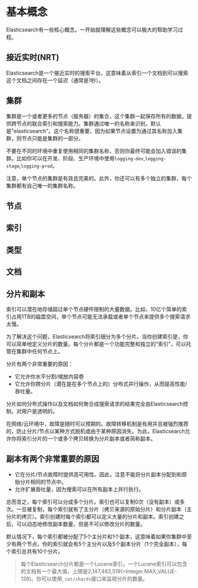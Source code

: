 # 基本概念

Elasticsearch有一些核心概念。一开始就理解这些概念可以极大的帮助学习过程。

## 接近实时(NRT)

Elasticsearch是一个接近实时的搜索平台。这意味着从索引一个文档到可以搜索这个文档之间存在一个延迟（通常是1秒）。

## 集群

集群是一个或者更多的节点（服务器）的集合，这个集群一起保存所有的数据，提供跨节点的联合索引和搜索能力。集群通过唯一的名称来识别，默认是"elasticsearch"。这个名称很重要，因为如果节点设置为通过其名称加入集群，则节点只能是集群的一部分。

不要在不同的环境中重复使用相同的集群名称，否则你最终可能会加入错误的集群。比如你可以在开发、阶段、生产环境中使用`logging-dev`,`logging-stage`,`logging-prod`。

注意，单个节点的集群是有效且完美的。此外，你还可以有多个独立的集群，每个集群都有自己唯一的集群名称。

## 节点

## 索引

## 类型

## 文档

## 分片和副本

索引可以潜在地存储超过单个节点硬件限制的大量数据。比如，10亿个简单的索引占用1TB的磁盘空间，单个节点可能无法承载或者单个节点来提供多个搜索请求太慢。

为了解决这个问题，Elasticsearch将索引细分为多个分片。当你创建索引是，你可以简单地定义分片的数量。每个分片都是一个功能完整和独立的“索引”，可以托管在集群中任何节点上。

分片有两个非常重要的原因：

- 它允许你水平分割/缩放内容卷
- 它允许你跨分片（潜在是在多个节点上的）分布式并行操作，从而提高性能/吞吐量。

分片如何分布式操作以及文档如何聚合成搜索请求的结果完全由Elasticsearch控制，对用户是透明的。

在网络/云环境中，故障是随时可以预期的。故障转移机制是有用并且被强烈推荐的，防止分片/节点以某种方式脱机或由于某种原因消失。为此，Elasticsearch允许你将索引分片的一个或多个拷贝转换为分片副本或者简称副本。

## 副本有两个非常重要的原因

- 它在分片/节点故障时提供高可用性。因此，注意不能将分片副本分配到和原始分片相同的节点中。
- 允许扩展吞吐量，因为搜索可以在所有副本上并行执行。

总而言之，每个索引可以分成多个分片。索引也可以复制0次（没有副本）或多次。一旦被复制，每个索引就有了主分片（拷贝来源的原始分片）和分片副本（主分片的拷贝）。索引创建时每个索引都可以定义大量的分片和副本。索引创建之后，可以动态地修改副本数量，但是不可以修改分片的数量。

默认情况下，每个索引都被分配了5个主分片和1个副本，这意味着如果你集群中至少有两个节点，你的索引就会有5个主分片以及5个副本分片（1个完全副本），每个索引总共有10个分片。

> 每个Elasticsearch分片都是一个Lucene索引。一个Lucene索引可以包含的文档有一个最大值，上限是2,147,483,519(=Integer.MAX_VALUE-128)。你可以使用`_cat/shards`接口来监视分片的数量。
